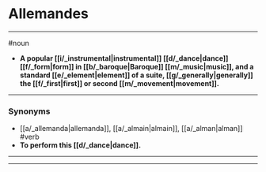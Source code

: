 # Allemandes
---
#noun
- **A popular [[i/_instrumental|instrumental]] [[d/_dance|dance]] [[f/_form|form]] in [[b/_baroque|Baroque]] [[m/_music|music]], and a standard [[e/_element|element]] of a suite, [[g/_generally|generally]] the [[f/_first|first]] or second [[m/_movement|movement]].**
---
### Synonyms
- [[a/_allemanda|allemanda]], [[a/_almain|almain]], [[a/_alman|alman]]
#verb
- **To perform this [[d/_dance|dance]].**
---
---
